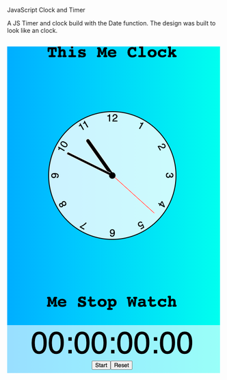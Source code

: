 JavaScript Clock and Timer

A JS Timer and clock build with the Date function. The design was built to look like an clock.

## <img src="image.png" alt="clock">
